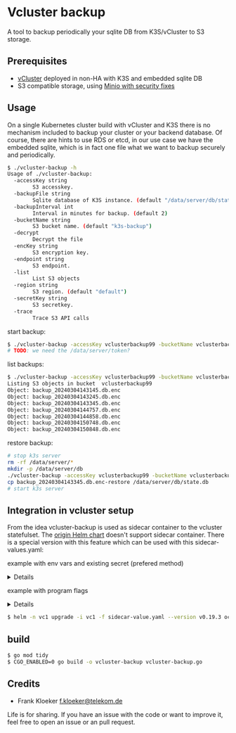 # Vcluster backup

A tool to backup periodically your sqlite DB from K3S/vCluster to S3 storage.

## Prerequisites

- [vCluster](https://www.vcluster.com/docs/getting-started/deployment) deployed in non-HA with K3S and embedded sqlite DB
- S3 compatible storage, using [Minio with security fixes](https://github.com/eumel8/minio/tree/fix/securitycontext/helm/minio)

## Usage

On a single Kubernetes cluster build with vCluster and K3S there is no mechanism included to backup your cluster or your backend database. Of course, there are hints to use RDS or etcd, in our use case we have the embedded sqlite, which is in fact one file what we want to backup securely and periodically. 


```bash
$ ./vcluster-backup -h
Usage of ./vcluster-backup:
  -accessKey string
    	S3 accesskey.
  -backupFile string
    	Sqlite database of K3S instance. (default "/data/server/db/state.db")
  -backupInterval int
    	Interval in minutes for backup. (default 2)
  -bucketName string
    	S3 bucket name. (default "k3s-backup")
  -decrypt
    	Decrypt the file
  -encKey string
    	S3 encryption key.
  -endpoint string
    	S3 endpoint.
  -list
    	List S3 objects
  -region string
    	S3 region. (default "default")
  -secretKey string
    	S3 secretkey.
  -trace
    	Trace S3 API calls

```

start backup:

```bash
$ ./vcluster-backup -accessKey vclusterbackup99 -bucketName vclusterbackup99 -endpoint minio.example.com -secretKey xxxxxx -encKey 12345 -backupInterval 1
# TODO: we need the /data/server/token?
```

list backups:

```bash
$ ./vcluster-backup -accessKey vclusterbackup99 -bucketName vclusterbackup99 -endpoint minio.example.com -secretKey xxxxxx -list
Listing S3 objects in bucket  vclusterbackup99
Object: backup_20240304143145.db.enc
Object: backup_20240304143245.db.enc
Object: backup_20240304143345.db.enc
Object: backup_20240304144757.db.enc
Object: backup_20240304144858.db.enc
Object: backup_20240304150748.db.enc
Object: backup_20240304150848.db.enc
```

restore backup:

```bash
# stop k3s server
rm -rf /data/server/*
mkdir -p /data/server/db
./vcluster-backup -accessKey vclusterbackup99 -bucketName vclusterbackup99 -endpoint minio.example.com -secretKey xxxxxx -backupFile backup_20240304143345.db.enc -encKey 12345 -restore
cp backup_20240304143345.db.enc-restore /data/server/db/state.db
# start k3s server
```


## Integration in vcluster setup

From the idea vcluster-backup is used as sidecar container to the vcluster statefulset. The [origin Helm chart](https://github.com/loft-sh/vcluster/blob/v0.19.3/charts/k3s/templates/syncer.yaml) doesn't support sidecar container. There is a special version with this feature which can be used with this sidecar-values.yaml:

example with env vars and existing secret (prefered method)

<details>
  
```yaml
sidecar:
- env:
    - name: ENDPOINT
      value: minio.example.com
    - name: ACCESS_KEY
      value: vc1
    - name: BUCKET_NAME
      value: vc1
    - name: CLUSTERNAME
      value: vc1
    - name: ENC_KEY
      value: "12345"
    - name: TRACE
      value: "1"
    - name: BACKUP_INTERVAL
      value: "1"
    - name: SECRET_KEY
      valueFrom:
        secretKeyRef:
          name: s3-register
          key: s3secretkey
  image: mtr.devops.telekom.de/caas/vcluster-backup:latest
  imagePullPolicy: Always
  name: backup
  resources:
    limits:
      cpu: "1"
      memory: 512Mi
    requests:
      cpu: 20m
      memory: 64Mi
  securityContext:
    allowPrivilegeEscalation: false
    capabilities:
      drop:
      - all
    readOnlyRootFilesystem: true
    runAsGroup: 1000
    runAsNonRoot: true
    runAsUser: 1000
  volumeMounts:
  - mountPath: /tmp
    name: tmp
  - mountPath: /data
    name: data
```

</details>

example with program flags

<details>

```yaml
sidecar:
  - args:
    - /app/vcluster-backup
    - -endpoint=minio.example.com
    - -accessKey=xxxxx
    - -secretKey=xxxxx
    - -bucketName=vclusterbackups
    - -encKey=12345 
    - -trace=true
    image: mtr.devops.telekom.de/caas/vcluster-backup:latest
    imagePullPolicy: Always
    name: backup
    resources:
      limits:
        cpu: "1"
        memory: 512Mi
      requests:
        cpu: 20m
        memory: 64Mi
    securityContext:
      allowPrivilegeEscalation: false
      capabilities:
        drop:
        - all
      readOnlyRootFilesystem: true
      runAsGroup: 1000
      runAsNonRoot: true
      runAsUser: 1000
    volumeMounts:
    - mountPath: /tmp
      name: tmp
    - mountPath: /data
      name: data
```

</details>

```bash
$ helm -n vc1 upgrade -i vc1 -f sidecar-value.yaml --version v0.19.3 oci://mtr.devops.telekom.de/caas/charts/vcluster
```

## build

```bash
$ go mod tidy
$ CGO_ENABLED=0 go build -o vcluster-backup vcluster-backup.go
```

## Credits

- Frank Kloeker <f.kloeker@telekom.de>

Life is for sharing. If you have an issue with the code or want to improve it, feel free to open an issue or an pull
request.
